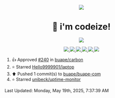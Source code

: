 <p align="center">
    <img src="https://avatars.githubusercontent.com/u/63158950?s=400&u=dd76c829ae30921e131dcbe7c830dc368e2d6e8a&v=4" />
</p>

<h1 align="center">
    👋 i'm codeize!
</h1>

<p align="center">
  <a href="https://skillicons.dev">
    <img align="center" src="https://skillicons.dev/icons?i=discord,bots,ts,nodejs,mysql,postgresql,react,nextjs,tailwindcss" />
  </a>
</p>

<p align="center">
  <a href="https://discord.com/users/668423998777982997">
    <img src="https://nocache.advaith.workers.dev?url=https://img.shields.io/endpoint?url=https://dev.discordprofiles.me/api/badge/status/668423998777982997?simple=true" />
    <img src="https://nocache.advaith.workers.dev?url=https://img.shields.io/endpoint?url=https://dev.discordprofiles.me/api/badge/vscode/668423998777982997" />
    <img src="https://nocache.advaith.workers.dev?url=https://img.shields.io/endpoint?url=https://dev.discordprofiles.me/api/badge/playing/668423998777982997" />
    <img src="https://nocache.advaith.workers.dev?url=https://img.shields.io/endpoint?url=https://dev.discordprofiles.me/api/badge/spotify/668423998777982997" />
    <img src="https://komarev.com/ghpvc/?username=codeize" />
    <img src="https://hits.link/hits?url=https%3A%2F%2Fgithub.com%2FCodeize" />
  </a>
</p>

<!--RECENT_ACTIVITY:start-->
1. 👍 Approved [#240](https://github.com/buape/carbon/pull/240#pullrequestreview-2804562064) in [buape/carbon](https://github.com/buape/carbon)<br>
2. ⭐ Starred [Hello9999901/laptop](https://github.com/Hello9999901/laptop)<br>
3. ⬆️ Pushed 1 commit(s) to [buape/buape-com](https://github.com/buape/buape-com)<br>
4. ⭐ Starred [unibeck/uptime-monitor](https://github.com/unibeck/uptime-monitor)<br>
<!--RECENT_ACTIVITY:end-->

<!--RECENT_ACTIVITY:last_update-->
Last Updated: Monday, May 19th, 2025, 7:37:39 AM
<!--RECENT_ACTIVITY:last_update_end-->
